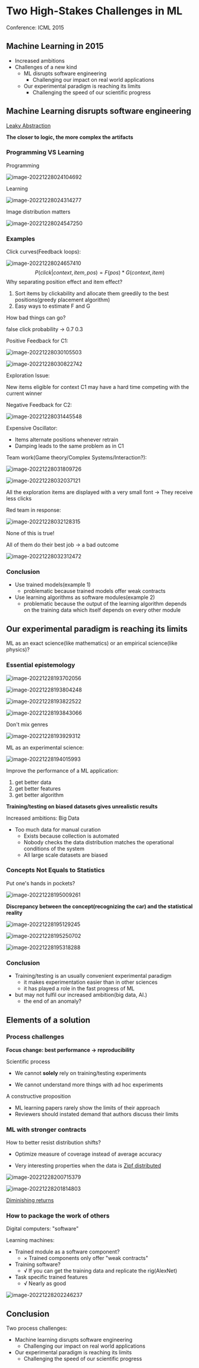 # Two High-Stakes Challenges in ML

Conference: ICML 2015

## Machine Learning in 2015

+ Increased ambitions
+ Challenges of a new kind
  + ML disrupts software engineering
    + Challenging our impact on real world applications
  + Our experimental paradigm is reaching its limits
    + Challenging the speed of our scientific progress

## Machine Learning disrupts software engineering

[Leaky Abstraction](https://en.wikipedia.org/wiki/Leaky_abstraction)

**The closer to logic, the more complex the artifacts**

###  Programming VS Learning

Programming

![image-20221228024104692](.\5.png)

Learning

![image-20221228024314277](.\6.png)



Image distribution matters

![image-20221228024547250](.\7.png)



### Examples

Click curves(Feedback loops):

![image-20221228024657410](.\8.png)
$$
P(click|context,item,pos)=F(pos)*G(context,item)
$$
Why separating position effect and item effect?

1. Sort items by clickability and allocate them greedily to the best positions(greedy placement algorithm)
2. Easy ways to estimate F and G

How bad things can go?

false click probability -> 0.7 0.3

Positive Feedback for C1:

![image-20221228030105503](.\9.png)

![image-20221228030822742](.\10.png)

Exploration Issue: 

New items eligible for context C1 may have a hard time competing with the current winner



Negative Feedback for C2:

![image-20221228031445548](.\11.png)

Expensive Oscillator:

+ Items alternate positions whenever retrain
+ Damping leads to the same problem as in C1



Team work(Game theory/Complex Systems/Interaction?):

![image-20221228031809726](.\12.png)

![image-20221228032037121](.\13.png)

All the exploration items are displayed with a very small font -> They receive less clicks



Red team in response:

![image-20221228032128315](.\14.png)

None of this is true!



All of them do their best job -> a bad outcome

![image-20221228032312472](.\15.png)

### Conclusion

+ Use trained models(example 1)
  + problematic because trained models offer weak contracts
+ Use learning algorithms as software modules(example 2)
  + problematic because the output of the learning algorithm depends on the training data which itself depends on every other module

## Our experimental paradigm is reaching its limits

ML as an exact science(like mathematics) or an empirical science(like physics)?

### Essential epistemology

![image-20221228193702056](.\16.png)

![image-20221228193804248](.\17.png)

![image-20221228193822522](.\18.png)

![image-20221228193843066](.\19.png)

Don't mix genres

![image-20221228193929312](.\20.png)





ML as an experimental science:

![image-20221228194015993](.\21.png)



Improve the performance of a ML application:

1. get better data
2. get better features
3. get better algorithm



**Training/testing on biased datasets gives unrealistic results**



Increased ambitions: Big Data

+ Too much data for manual curation
  + Exists because collection is automated
  + Nobody checks the data distribution matches the operational conditions of the system
  + All large scale datasets are biased

### Concepts Not Equals to Statistics

Put one's hands in pockets?

![image-20221228195009261](.\22.png)

**Discrepancy between the concept(recognizing the car) and the statistical reality**

![image-20221228195129245](.\23.png)



![image-20221228195250702](.\24.png)

![image-20221228195318288](.\25.png)

### Conclusion

+ Training/testing is an usually convenient experimental paradigm
  + it makes experimentation easier than in other sciences
  + it has played a role in the fast progress of ML
+ but may not fulfil our increased ambition(big data, AI.)
  + the end of an anomaly?



## Elements of a solution

### Process challenges

**Focus change: best performance -> reproducibility**



Scientific process

+ We cannot **solely** rely on training/testing experiments

+ We cannot understand more things with ad hoc experiments

A constructive proposition

+ ML learning papers rarely show the limits of their approach
+ Reviewers should instated demand that authors discuss their limits

### ML with stronger contracts

How to better resist distribution shifts?

+ Optimize measure of coverage instead of average accuracy

+ Very interesting properties when the data is [Zipf distributed](https://mathworld.wolfram.com/ZipfDistribution.html)

![image-20221228200715379](.\26.png)

![image-20221228201814803](.\27.png)

[Diminishing returns](https://en.wikipedia.org/wiki/Diminishing_returns)

### How to package the work of others

Digital computers: "software"

Learning machines:

+ Trained module as a software component?
  + × Trained components only offer "weak contracts"
+ Training software?
  + √ If you can get the training data and replicate the rig(AlexNet)
+ Task specific trained features
  + √ Nearly as good



![image-20221228202246237](.\28.png)

## Conclusion

Two process challenges:

 + Machine learning disrupts software engineering
   + Challenging our impact on real world applications
 + Our experimental paradigm is reaching its limits
   + Challenging the speed of our scientific progress